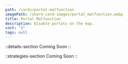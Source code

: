 ```yaml
---
path: /cards/portal-malfunction
imagePath: /shard-card-images/portal_malfunction.webp
title: Portal Malfunction
description: Disable portals on the map.
cost: "2"
tags: null
---
```


::details-section
Coming Soon
::

::strategies-section
Coming Soon
::
